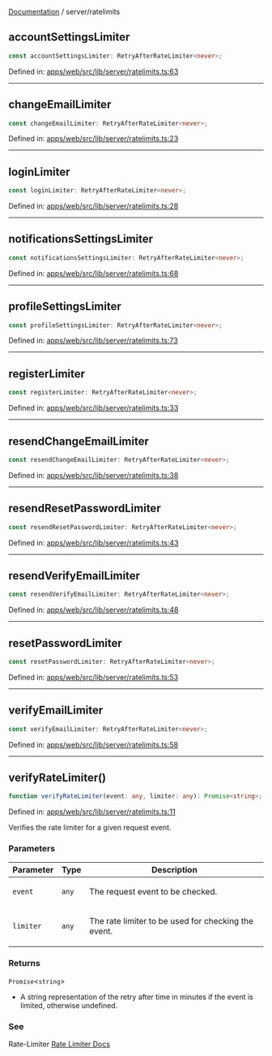 [Documentation](../modules.md) / server/ratelimits

## accountSettingsLimiter

```ts
const accountSettingsLimiter: RetryAfterRateLimiter<never>;
```

Defined in: [apps/web/src/lib/server/ratelimits.ts:63](https://github.com/vtempest/ai-research-agent/tree/master/apps/web/src/lib/server/ratelimits.ts#L63)

***

## changeEmailLimiter

```ts
const changeEmailLimiter: RetryAfterRateLimiter<never>;
```

Defined in: [apps/web/src/lib/server/ratelimits.ts:23](https://github.com/vtempest/ai-research-agent/tree/master/apps/web/src/lib/server/ratelimits.ts#L23)

***

## loginLimiter

```ts
const loginLimiter: RetryAfterRateLimiter<never>;
```

Defined in: [apps/web/src/lib/server/ratelimits.ts:28](https://github.com/vtempest/ai-research-agent/tree/master/apps/web/src/lib/server/ratelimits.ts#L28)

***

## notificationsSettingsLimiter

```ts
const notificationsSettingsLimiter: RetryAfterRateLimiter<never>;
```

Defined in: [apps/web/src/lib/server/ratelimits.ts:68](https://github.com/vtempest/ai-research-agent/tree/master/apps/web/src/lib/server/ratelimits.ts#L68)

***

## profileSettingsLimiter

```ts
const profileSettingsLimiter: RetryAfterRateLimiter<never>;
```

Defined in: [apps/web/src/lib/server/ratelimits.ts:73](https://github.com/vtempest/ai-research-agent/tree/master/apps/web/src/lib/server/ratelimits.ts#L73)

***

## registerLimiter

```ts
const registerLimiter: RetryAfterRateLimiter<never>;
```

Defined in: [apps/web/src/lib/server/ratelimits.ts:33](https://github.com/vtempest/ai-research-agent/tree/master/apps/web/src/lib/server/ratelimits.ts#L33)

***

## resendChangeEmailLimiter

```ts
const resendChangeEmailLimiter: RetryAfterRateLimiter<never>;
```

Defined in: [apps/web/src/lib/server/ratelimits.ts:38](https://github.com/vtempest/ai-research-agent/tree/master/apps/web/src/lib/server/ratelimits.ts#L38)

***

## resendResetPasswordLimiter

```ts
const resendResetPasswordLimiter: RetryAfterRateLimiter<never>;
```

Defined in: [apps/web/src/lib/server/ratelimits.ts:43](https://github.com/vtempest/ai-research-agent/tree/master/apps/web/src/lib/server/ratelimits.ts#L43)

***

## resendVerifyEmailLimiter

```ts
const resendVerifyEmailLimiter: RetryAfterRateLimiter<never>;
```

Defined in: [apps/web/src/lib/server/ratelimits.ts:48](https://github.com/vtempest/ai-research-agent/tree/master/apps/web/src/lib/server/ratelimits.ts#L48)

***

## resetPasswordLimiter

```ts
const resetPasswordLimiter: RetryAfterRateLimiter<never>;
```

Defined in: [apps/web/src/lib/server/ratelimits.ts:53](https://github.com/vtempest/ai-research-agent/tree/master/apps/web/src/lib/server/ratelimits.ts#L53)

***

## verifyEmailLimiter

```ts
const verifyEmailLimiter: RetryAfterRateLimiter<never>;
```

Defined in: [apps/web/src/lib/server/ratelimits.ts:58](https://github.com/vtempest/ai-research-agent/tree/master/apps/web/src/lib/server/ratelimits.ts#L58)

***

## verifyRateLimiter()

```ts
function verifyRateLimiter(event: any, limiter: any): Promise<string>;
```

Defined in: [apps/web/src/lib/server/ratelimits.ts:11](https://github.com/vtempest/ai-research-agent/tree/master/apps/web/src/lib/server/ratelimits.ts#L11)

Verifies the rate limiter for a given request event.

### Parameters

<table>
<thead>
<tr>
<th>Parameter</th>
<th>Type</th>
<th>Description</th>
</tr>
</thead>
<tbody>
<tr>
<td>

`event`

</td>
<td>

`any`

</td>
<td>

The request event to be checked.

</td>
</tr>
<tr>
<td>

`limiter`

</td>
<td>

`any`

</td>
<td>

The rate limiter to be used for checking the event.

</td>
</tr>
</tbody>
</table>

### Returns

`Promise`&lt;`string`&gt;

- A string representation of the retry after time in minutes if the event is limited, otherwise undefined.

### See

Rate-Limiter [Rate Limiter Docs](https://github.com/ciscoheat/sveltekit-rate-limiter#how-to-use)
